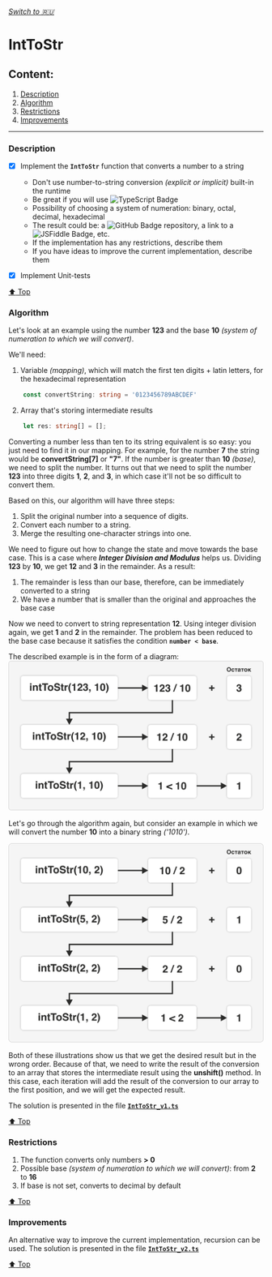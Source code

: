 ###### [Switch to 🇷🇺](https://github.com/danilrez/IntToStr/blob/main/README_ru.md#switch-to-)

# IntToStr

## Content:

1. [Description](#description)
2. [Algorithm](#algorithm)
3. [Restrictions](#restrictions)
4. [Improvements](#improvements)

---

### Description

- [x] Implement the **`IntToStr`** function that converts a number to a string

  - Don't use number-to-string conversion _(explicit or implicit)_ built-in the runtime
  - Be great if you will use ![TypeScript Badge](https://img.shields.io/badge/TypeScript-3178C6?logo=typescript&logoColor=fff&style=flat)
  - Possibility of choosing a system of numeration: binary, octal, decimal, hexadecimal
  - The result could be: a ![GitHub Badge](https://img.shields.io/badge/GitHub-181717?logo=github&logoColor=fff&style=flat) repository, a link to a ![JSFiddle Badge](https://img.shields.io/badge/JSFiddle-0084FF?logo=jsfiddle&logoColor=fff&style=flat), etc.
  - If the implementation has any restrictions, describe them
  - If you have ideas to improve the current implementation, describe them

- [x] Implement Unit-tests

[:arrow_up: Top](#inttostr)

### Algorithm

Let's look at an example using the number **123** and the base **10** _(system of numeration to which we will convert)_.

We'll need:

1. Variable _(mapping)_, which will match the first ten digits + latin letters, for the hexadecimal representation

```TypeScript
    const convertString: string = '0123456789ABCDEF'
```

2. Array that's storing intermediate results

```TypeScript
    let res: string[] = [];
```

Converting a number less than ten to its string equivalent is so easy: you just need to find it in our mapping. For example, for the number **7** the string would be **convertString[7]** or **"7"**. If the number is greater than **10** _(base)_, we need to split the number. It turns out that we need to split the number **123** into three digits **1**, **2**, and **3**, in which case it'll not be so difficult to convert them.

Based on this, our algorithm will have three steps:

1. Split the original number into a sequence of digits.
2. Convert each number to a string.
3. Merge the resulting one-character strings into one.

We need to figure out how to change the state and move towards the base case. This is a case where _**Integer Division and Modulus**_ helps us. Dividing **123** by **10**, we get **12** and **3** in the remainder. As a result:

1. The remainder is less than our base, therefore, can be immediately converted to a string
2. We have a number that is smaller than the original and approaches the base case

Now we need to convert to string representation **12**.
Using integer division again, we get **1** and **2** in the remainder. The problem has been reduced to the base case because it satisfies the condition **`number < base`**.

The described example is in the form of a diagram:
![concept](https://raw.githubusercontent.com/danilrez/IntToStr/main/src/images/concept.png)

Let's go through the algorithm again, but consider an example in which we will convert the number **10** into a binary string _('1010')_.

![binary](https://raw.githubusercontent.com/danilrez/IntToStr/main/src/images/binary.png)

Both of these illustrations show us that we get the desired result but in the wrong order. Because of that, we need to write the result of the conversion to an array that stores the intermediate result using the **unshift()** method. In this case, each iteration will add the result of the conversion to our array to the first position, and we will get the expected result.

The solution is presented in the file **[`IntToStr_v1.ts`](https://github.com/danilrez/IntToStr/blob/main/src/IntToStr_v1.ts)**

[:arrow_up: Top](#inttostr)

### Restrictions

1. The function converts only numbers **> 0**
2. Possible base _(system of numeration to which we will convert)_: from **2** to **16**
3. If base is not set, converts to decimal by default

[:arrow_up: Top](#inttostr)

### Improvements

An alternative way to improve the current implementation, recursion can be used. The solution is presented in the file **[`IntToStr_v2.ts`](https://github.com/danilrez/IntToStr/blob/main/src/IntToStr_v2.ts)**

[:arrow_up: Top](#inttostr)

